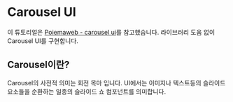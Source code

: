 # Carousel UI

이 튜토리얼은 [Poiemaweb - carousel ui](https://poiemaweb.com/js-carousel-slider-ui)를 참고했습니다.
라이브러리 도움 없이 Carousel UI를 구현합니다.

## Carousel이란?

Carousel의 사전적 의미는 회전 목마 입니다. UI에서는 이미지나 텍스트등의 슬라이드 요소들을 순환하는 일종의 슬라이드 쇼 컴포넌트를 의미합니다.
